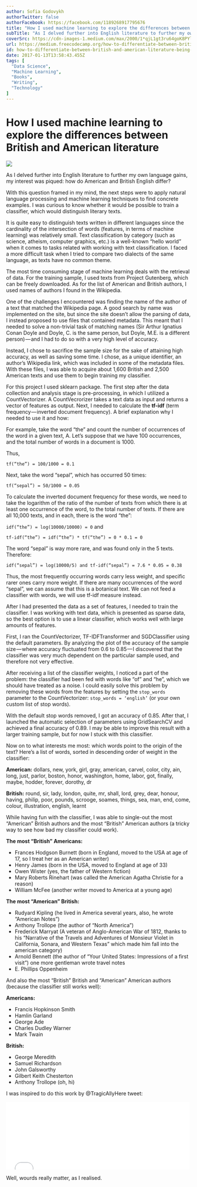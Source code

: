 ```yaml
---
author: Sofia Godovykh
authorTwitter: false
authorFacebook: https://facebook.com/1189268917795676
title: "How I used machine learning to explore the differences between British and American literature"
subTitle: "As I delved further into English literature to further my own language gains, my interest was piqued: how do American and British English..."
coverSrc: https://cdn-images-1.medium.com/max/2000/1*qjL1gt3ru64goK8PYlTjVw.jpeg
url: https://medium.freecodecamp.org/how-to-differentiate-between-british-and-american-literature-being-a-machine-learning-engineer-ac842662da1c
id: how-to-differentiate-between-british-and-american-literature-being-a-machine-learning-engineer-ac842662da1c
date: 2017-01-13T13:58:43.455Z
tags: [
  "Data Science",
  "Machine Learning",
  "Books",
  "Writing",
  "Technology"
]
---
```

# How I used machine learning to explore the differences between British and American literature







![](https://cdn-images-1.medium.com/max/2000/1*qjL1gt3ru64goK8PYlTjVw.jpeg)







As I delved further into English literature to further my own language gains, my interest was piqued: how do American and British English differ?

With this question framed in my mind, the next steps were to apply natural language processing and machine learning techniques to find concrete examples. I was curious to know whether it would be possible to train a classifier, which would distinguish literary texts.

It is quite easy to distinguish texts written in different languages since the cardinality of the intersection of words (features, in terms of machine learning) was relatively small. Text classification by category (such as science, atheism, computer graphics, etc.) is a well-known “hello world” when it comes to tasks related with working with text classification. I faced a more difficult task when I tried to compare two dialects of the same language, as texts have no common theme.

The most time consuming stage of machine learning deals with the retrieval of data. For the training sample, I used texts from Project Gutenberg, which can be freely downloaded. As for the list of American and British authors, I used names of authors I found in the Wikipedia.

One of the challenges I encountered was finding the name of the author of a text that matched the Wikipedia page. A good search by name was implemented on the site, but since the site doesn’t allow the parsing of data, I instead proposed to use files that contained metadata. This meant that I needed to solve a non-trivial task of matching names (Sir Arthur Ignatius Conan Doyle and Doyle, C. is the same person, but Doyle, M.E. is a different person) — and I had to do so with a very high level of accuracy.

Instead, I chose to sacrifice the sample size for the sake of attaining high accuracy, as well as saving some time. I chose, as a unique identifier, an author’s Wikipedia link, which was included in some of the metadata files. With these files, I was able to acquire about 1,600 British and 2,500 American texts and use them to begin training my classifier.

For this project I used sklearn package. The first step after the data collection and analysis stage is pre-processing, in which I utilized a CountVectorizer. A CountVecrorizer takes a text data as input and returns a vector of features as output. Next, I needed to calculate the **tf-idf** (term frequency — inverted document frequency). A brief explanation why I needed to use it and how:

For example, take the word “the” and count the number of occurrences of the word in a given text, A. Let’s suppose that we have 100 occurrences, and the total number of words in a document is 1000.

Thus,

`tf(“the”) = 100/1000 = 0.1`

Next, take the word “sepal”, which has occurred 50 times:

`tf(“sepal”) = 50/1000 = 0.05`

To calculate the inverted document frequency for these words, we need to take the logarithm of the ratio of the number of texts from which there is at least one occurrence of the word, to the total number of texts. If there are all 10,000 texts, and in each, there is the word “the”:

`idf(“the”) = log(10000/10000) = 0` and

`tf-idf(“the”) = idf(“the”) * tf(“the”) = 0 * 0.1 = 0`

The word “sepal” is way more rare, and was found only in the 5 texts. Therefore:

`idf(“sepal”) = log(10000/5) and tf-idf(“sepal”) = 7.6 * 0.05 = 0.38`

Thus, the most frequently occurring words carry less weight, and specific rarer ones carry more weight. If there are many occurrences of the word “sepal”, we can assume that this is a botanical text. We can not feed a classifier with words, we will use tf-idf measure instead.

After I had presented the data as a set of features, I needed to train the classifier. I was working with text data, which is presented as sparse data, so the best option is to use a linear classifier, which works well with large amounts of features.

First, I ran the CountVectorizer, TF-IDFTransformer and SGDClassifier using the default parameters. By analyzing the plot of the accuracy of the sample size — where accuracy fluctuated from 0.6 to 0.85 — I discovered that the classifier was very much dependent on the particular sample used, and therefore not very effective.

After receiving a list of the classifier weights, I noticed a part of the problem: the classifier had been fed with words like “of” and “he”, which we should have treated as a noise. I could easily solve this problem by removing these words from the features by setting the `stop_words` parameter to the CountVectorizer: `stop_words = ‘english’` (or your own custom list of stop words).

With the default stop words removed, I got an accuracy of 0.85\. After that, I launched the automatic selection of parameters using GridSearchCV and achieved a final accuracy of 0.89\. I may be able to improve this result with a larger training sample, but for now I stuck with this classifier.

Now on to what interests me most: which words point to the origin of the text? Here’s a list of words, sorted in descending order of weight in the classifier:

**American:** dollars, new, york, girl, gray, american, carvel, color, city, ain, long, just, parlor, boston, honor, washington, home, labor, got, finally, maybe, hodder, forever, dorothy, dr

**British:** round, sir, lady, london, quite, mr, shall, lord, grey, dear, honour, having, philip, poor, pounds, scrooge, soames, things, sea, man, end, come, colour, illustration, english, learnt

While having fun with the classifier, I was able to single-out the most “American” British authors and the most “British” American authors (a tricky way to see how bad my classifier could work).

**The most “British” Americans:**

*   Frances Hodgson Burnett (born in England, moved to the USA at age of 17, so I treat her as an American writer)
*   Henry James (born in the USA, moved to England at age of 33)
*   Owen Wister (yes, the father of Western fiction)
*   Mary Roberts Rinehart (was called the American Agatha Christie for a reason)
*   William McFee (another writer moved to America at a young age)

**The most “American” British:**

*   Rudyard Kipling (he lived in America several years, also, he wrote “American Notes”)
*   Anthony Trollope (the author of “North America”)
*   Frederick Marryat (A veteran of Anglo-American War of 1812, thanks to his “Narrative of the Travels and Adventures of Monsieur Violet in California, Sonara, and Western Texas” which made him fall into the american category)
*   Arnold Bennett (the author of “Your United States: Impressions of a first visit”) one more gentleman wrote travel notes
*   E. Phillips Oppenheim

And also the most “British” British and “American” American authors (because the classifier still works well):

**Americans:**

*   Francis Hopkinson Smith
*   Hamlin Garland
*   George Ade
*   Charles Dudley Warner
*   Mark Twain

**British:**

*   George Meredith
*   Samuel Richardson
*   John Galsworthy
*   Gilbert Keith Chesterton
*   Anthony Trollope (oh, hi)

I was inspired to do this work by @TragicAllyHere tweet:





<iframe data-width="500" data-height="185" width="500" height="185" src="/media/0e95c84b9ed878fb3a3f701f59fe6cdb?postId=ac842662da1c" data-media-id="0e95c84b9ed878fb3a3f701f59fe6cdb" data-thumbnail="https://i.embed.ly/1/image?url=https%3A%2F%2Fpbs.twimg.com%2Fprofile_images%2F813401352164384773%2F_Gp8OvvD_bigger.jpg&amp;key=4fce0568f2ce49e8b54624ef71a8a5bd" allowfullscreen="" frameborder="0"></iframe>





Well, wourds really matter, as I realised.








